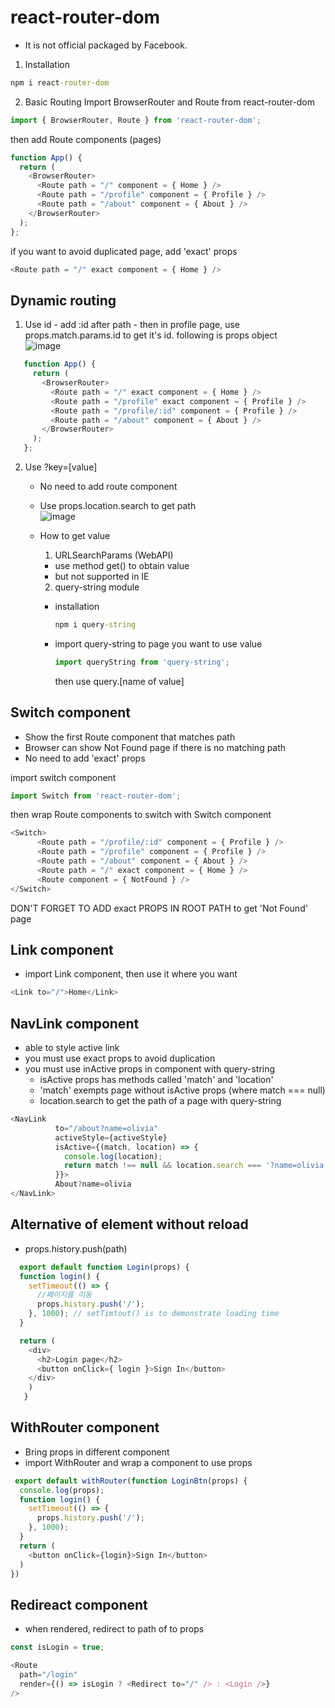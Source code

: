 # react-router-dom
- It is not official packaged by Facebook.

1. Installation
```cmd
npm i react-router-dom
```

2. Basic Routing
Import BrowserRouter and Route from react-router-dom

```js
import { BrowserRouter, Route } from 'react-router-dom';
```

then add Route components (pages)

```js
function App() {
  return (
    <BrowserRouter>
      <Route path = "/" component = { Home } />
      <Route path = "/profile" component = { Profile } />
      <Route path = "/about" component = { About } />
    </BrowserRouter>
  );
};
```

if you want to avoid duplicated page, add 'exact' props

```js
<Route path = "/" exact component = { Home } />    
```

## Dynamic routing
  1. Use id
    - add :id after path
    - then in profile page, use props.match.params.id to get it's id.
    following is props object </br>
    ![image](https://user-images.githubusercontent.com/81205807/119598407-d9a91d00-be1d-11eb-8959-6a936a59464b.png)
    
 ```js
    function App() {
      return (
        <BrowserRouter>
          <Route path = "/" exact component = { Home } />
          <Route path = "/profile" exact component = { Profile } />
          <Route path = "/profile/:id" component = { Profile } />
          <Route path = "/about" component = { About } />
        </BrowserRouter>
      );
    };
 ```

    

 2. Use ?key=[value]
    - No need to add route component
    - Use props.location.search to get path </br>
    ![image](https://user-images.githubusercontent.com/81205807/119598612-3c9ab400-be1e-11eb-81e8-d2493a5ade8a.png)

    - How to get value
      1. URLSearchParams (WebAPI)
        - use method get() to obtain value
        - but not supported in IE
        
      2. query-string module
        - installation
          ```cmd
          npm i query-string
          ```
          
        - import query-string to page you want to use value
          ```js
          import queryString from 'query-string';
          ```
          
          then use query.[name of value]
        
  
    

## Switch component
  - Show the first Route component that matches path
  - Browser can show Not Found page if there is no matching path
  - No need to add 'exact' props
  
  import switch component
  ```js
  import Switch from 'react-router-dom';
  ```
  then wrap Route components to switch with Switch component
  
  ```js
  <Switch>
        <Route path = "/profile/:id" component = { Profile } />
        <Route path = "/profile" component = { Profile } />
        <Route path = "/about" component = { About } />
        <Route path = "/" exact component = { Home } />
        <Route component = { NotFound } />
  </Switch>
  ```
  
  DON'T FORGET TO ADD exact PROPS IN ROOT PATH to get 'Not Found' page
  
## Link component
  - import Link component, then use it where you want

  ```js
  <Link to="/">Home</Link>
  ```

## NavLink component
  - able to style active link
  - you must use exact props to avoid duplication
  - you must use inActive props in component with query-string
    - isActive props has methods called 'match' and 'location'
    - 'match' exempts page without isActive props (where match === null)
    - location.search to get the path of a page with query-string

```js
<NavLink 
          to="/about?name=olivia" 
          activeStyle={activeStyle}
          isActive={(match, location) => {
            console.log(location);
            return match !== null && location.search === '?name=olivia';
          }}>
          About?name=olivia
</NavLink>
```
  
## Alternative of <a> element without reload
  - props.history.push(path)
  
  ```js
    export default function Login(props) {
    function login() {
      setTimeout(() => {
        //페이지를 이동
        props.history.push('/');
      }, 1000); // setTimtout() is to demonstrate loading time
    }

    return (
      <div>
        <h2>Login page</h2>
        <button onClick={ login }>Sign In</button>
      </div>
      )
     }
  ```
  
## WithRouter component
  - Bring props in different component
  - import WithRouter and wrap a component to use props
  
```js
 export default withRouter(function LoginBtn(props) {
  console.log(props);
  function login() {
    setTimeout(() => {
      props.history.push('/');
    }, 1000);
  }
  return (
    <button onClick={login}>Sign In</button>
  )
})
```
  
## Redireact component   
  - when rendered, redirect to path of to props
  
  ```js
  const isLogin = true;

  <Route 
    path="/login" 
    render={() => isLogin ? <Redirect to="/" /> : <Login />} 
  />
  ```
